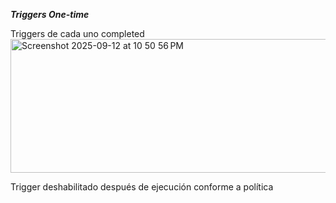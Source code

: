 ***Triggers One-time***

Triggers de cada uno completed
<img width="1104" height="214" alt="Screenshot 2025-09-12 at 10 50 56 PM" src="https://github.com/user-attachments/assets/9b556ce2-3e87-4f85-a2e8-7c97fa75fbf3" />

Trigger deshabilitado después de ejecución conforme a política
